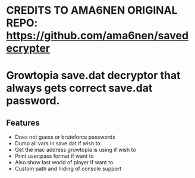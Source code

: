 # CREDITS TO AMA6NEN ORIGINAL REPO: https://github.com/ama6nen/savedecrypter

# Growtopia save.dat decryptor that always gets correct save.dat password.

## Features
* Does not guess or bruteforce passwords
* Dump all vars in save.dat if wish to
* Get the mac address growtopia is using if wish to
* Print user:pass format if want to
* Also show last world of player if want to
* Custom path and hiding of console support
